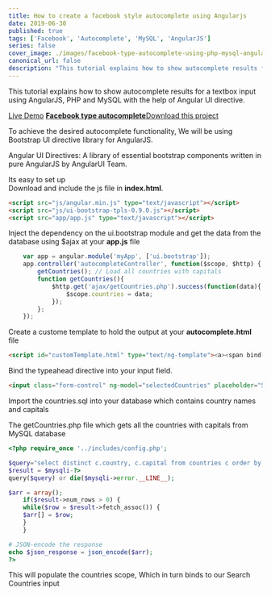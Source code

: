 ```yaml
---
title: How to create a facebook style autocomplete using Angularjs
date: 2019-06-30
published: true
tags: ['Facebook', 'Autocomplete', 'MySQL', 'AngularJS']
series: false
cover_image: ./images/facebook-type-autocomplete-using-php-mysql-angularjs.jpg
canonical_url: false
description: "This tutorial explains how to show autocomplete results for a textbox input using AngularJS, PHP and MySQL with the help of Angular UI directive."
---
```

This tutorial explains how to show autocomplete results for a textbox input using AngularJS, PHP and MySQL with the help of Angular UI directive.

<a href="http://demos.angularcode.com/autocomplete/" class="button green" target="_blank">Live Demo</a> 
<a href="https://www.dropbox.com/s/b99t820x3cgiwx7/angularcode_autocomplete.zip?dl=0" rel="nofollow" target="_blank">
    <b>Facebook type autocomplete</b>Download this project
</a>

To achieve the desired autocomplete functionality, We will be using Bootstrap UI directive library for AngularJS.

Angular UI Directives: A library of essential bootstrap components written in pure AngularJS by AngularUI Team.

Its easy to set up  
Download and include the js file in **index.html**.

``` html
<script src="js/angular.min.js" type="text/javascript"></script>  
<script src="js/ui-bootstrap-tpls-0.9.0.js"></script>  
<script src="app/app.js" type="text/javascript"></script>  
```

Inject the dependency on the ui.bootstrap module and get the data from the database using $ajax at your **app.js** file

``` javascript
    var app = angular.module('myApp', ['ui.bootstrap']);
    app.controller('autocompleteController', function($scope, $http) {  
        getCountries(); // Load all countries with capitals  
        function getCountries(){  
            $http.get('ajax/getCountries.php').success(function(data){  
                $scope.countries = data;  
            });  
        };  
    });
```

Create a custome template to hold the output at your **autocomplete.html** file

``` html
<script id="customTemplate.html" type="text/ng-template"><a><span bind-html-unsafe="match.label | typeaheadHighlight:query"><i>({{match.model.capital}})</script>  
```    

Bind the typeahead directive into your input field.

``` html
<input class="form-control" ng-model="selectedCountries" placeholder="Search Countries" style="width:350px;" type="text" typeahead="c as c.country for c in countries | filter:$viewValue | limitTo:10" typeahead-min-length="1" typeahead-on-select="onSelectPart($item, $model, $label)" typeahead-template-url="customTemplate.html"></input>  
```    

Import the countries.sql into your database which contains country names and capitals

The getCountries.php file which gets all the countries with capitals from MySQL database

``` php
<?php require_once '../includes/config.php';

$query="select distinct c.country, c.capital from countries c order by 1";
$result = $mysqli-?>
query($query) or die($mysqli->error.__LINE__);

$arr = array();  
    if($result->num_rows > 0) {  
    while($row = $result->fetch_assoc()) {  
    $arr[] = $row;  
    }  
    }

# JSON-encode the response  
echo $json_response = json_encode($arr);  
?>  
```

This will populate the countries scope, Which in turn binds to our Search Countries input